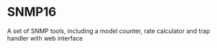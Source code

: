 # SNMP16
A set of SNMP tools, including a model counter, rate calculator and trap handler with web interface

